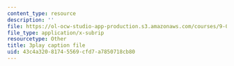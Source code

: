 ```yaml
---
content_type: resource
description: ''
file: https://ol-ocw-studio-app-production.s3.amazonaws.com/courses/9-00sc-introduction-to-psychology-fall-2011/43c4a32081745569cfd7a7850718cb80_v4ur5mna060.srt
file_type: application/x-subrip
resourcetype: Other
title: 3play caption file
uid: 43c4a320-8174-5569-cfd7-a7850718cb80
---
```

